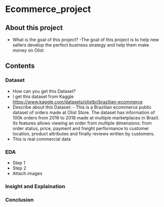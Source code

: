 # Ecommerce_project
## About this project
- What is the goal of this project?
-The goal of this project is to help new sellers develop the perfect business strategy and help them make money on Olist
## Contents
### Dataset
- How can you get this Dataset?
- I get this dataset from Kaggle https://www.kaggle.com/datasets/olistbr/brazilian-ecommerce
- Describe about this Dataset: - This is a Brazilian ecommerce public dataset of orders made at Olist Store. The dataset has information of 100k orders from 2016 to 2018 made at multiple marketplaces in Brazil. Its features allows viewing an order from multiple dimensions: from order status, price, payment and freight performance to customer location, product attributes and finally reviews written by customers.
- This is real commercial data
### EDA
- Step 1
- Step 2
- Attach images
### Insight and Explaination
### Conclusion


